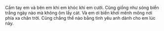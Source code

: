 Cầm tay em và bên em khi em khóc khi em cười. Cũng giống như sóng biển trắng ngày nào mà không ôm lấy cát. Và em ơi biển khơi mênh mông nơi phía xa chân trời. Cũng chẳng thể nào bằng tình yêu anh dành cho em lúc này.